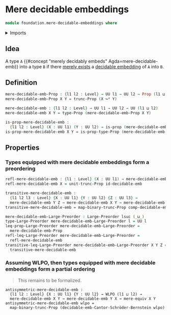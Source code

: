 # Mere decidable embeddings

```agda
module foundation.mere-decidable-embeddings where
```

<details><summary>Imports</summary>

```agda
open import foundation.decidable-embeddings
open import foundation.embeddings
open import foundation.functoriality-propositional-truncation
open import foundation.law-of-excluded-middle
open import foundation.mere-equivalences
open import foundation.propositional-truncations
open import foundation.universe-levels

open import foundation-core.propositions

open import order-theory.large-preorders
```

</details>

## Idea

A type `A` {{#concept "merely decidably embeds" Agda=mere-decidable-emb}} into a
type `B` if there [merely exists](foundation.propositional-truncations.md) a
[decidable embedding](logic.decidable-embeddings.md) of `A` into `B`.

## Definition

```agda
mere-decidable-emb-Prop : {l1 l2 : Level} → UU l1 → UU l2 → Prop (l1 ⊔ l2)
mere-decidable-emb-Prop X Y = trunc-Prop (X ↪ᵈ Y)

mere-decidable-emb : {l1 l2 : Level} → UU l1 → UU l2 → UU (l1 ⊔ l2)
mere-decidable-emb X Y = type-Prop (mere-decidable-emb-Prop X Y)

is-prop-mere-decidable-emb :
  {l1 l2 : Level} (X : UU l1) (Y : UU l2) → is-prop (mere-decidable-emb X Y)
is-prop-mere-decidable-emb X Y = is-prop-type-Prop (mere-decidable-emb-Prop X Y)
```

## Properties

### Types equipped with mere decidable embeddings form a preordering

```agda
refl-mere-decidable-emb : {l1 : Level} (X : UU l1) → mere-decidable-emb X X
refl-mere-decidable-emb X = unit-trunc-Prop id-decidable-emb

transitive-mere-decidable-emb :
  {l1 l2 l3 : Level} {X : UU l1} {Y : UU l2} {Z : UU l3} →
  mere-decidable-emb Y Z → mere-decidable-emb X Y → mere-decidable-emb X Z
transitive-mere-decidable-emb = map-binary-trunc-Prop comp-decidable-emb

mere-decidable-emb-Large-Preorder : Large-Preorder lsuc (_⊔_)
type-Large-Preorder mere-decidable-emb-Large-Preorder l = UU l
leq-prop-Large-Preorder mere-decidable-emb-Large-Preorder =
  mere-decidable-emb-Prop
refl-leq-Large-Preorder mere-decidable-emb-Large-Preorder =
  refl-mere-decidable-emb
transitive-leq-Large-Preorder mere-decidable-emb-Large-Preorder X Y Z =
  transitive-mere-decidable-emb
```

### Assuming WLPO, then types equipped with mere decidable embeddings form a partial ordering

> This remains to be formalized.

```text
antisymmetric-mere-decidable-emb :
  {l1 l2 : Level} {X : UU l1} {Y : UU l2} → WLPO (l1 ⊔ l2) →
  mere-decidable-emb X Y → mere-decidable-emb Y X → mere-equiv X Y
antisymmetric-mere-decidable-emb wlpo =
  map-binary-trunc-Prop (decidable-emb-Cantor-Schröder-Bernstein wlpo)
```
